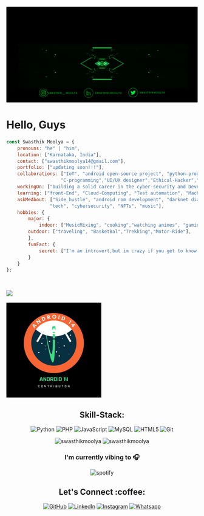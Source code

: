 <!--<p align="center"> <img src="#" /> </p>
<p align="center"> <img src="#" /> </p>-->

<p align="center"> <img src="https://github.com/swasthikmoolya/swasthikmoolya/blob/main/Swasthik%20Moolya.gif" alt="crazychickendev" /> </p>
<h1 align="left"> Hello, Guys </h1>

```javascript
const Swasthik Moolya = {
    pronouns: "he" | "him",
    location: ["Karnataka, India"],
    contact: ["swasthikmoolya14@gmail.com"],
    portfolio: ["updating soon!!!"],
    collaborations: ["IoT", "android open-source project", "python-programming", "cyber-security", 
                    "C-programming","UI/UX designer","Ethical-Hacker","Android-Application-Developer"],
    workingOn: ["building a solid career in the cyber-security and Developing Android Apps..."],
    learning: ["front-End", "Cloud-Computing", "Test automation", "Machine-learning"],
    askMeAbout: ["Side_hustle", "android rom development", "darknet diaries", "parrotOS", 
                "tech", "cybersecurity", "NFTs", "music"],
    hobbies: {
        major: {
            indoor: ["MusicMixing", "cooking","watching animes", "gaming","K-Drama"],
	    outdoor: ["traveling", "BasketBal","Trekking","Motor-Ride"],
        },
        funFact: {
            secret: ["I'm an introvert,but im crazy if you get to know me", "bitches XD"],
        }        
    }
};
```

<p align="center"> <img src="  "/> </p>

[![](https://holopin.me/swasthik_moolya)](https://holopin.io/@swasthik_moolya)

<p align="left"> <img src="https://github.com/swasthikmoolya/swasthikmoolya/blob/main/20230423_113444_0000.png" height="250" width="250"/> </p>
<h2 align="center">Skill-Stack:</h2>
<p align="center">
  <img alt="Python" src="https://img.shields.io/badge/-Python-ffb400?style=flat-square&logo=python&logoColor=white" />
  <img alt="PHP" src="https://img.shields.io/badge/-PHP-ffb400?style=flat-square&logo=php&logoColor=white" />
  <img alt="JavaScript" src="https://img.shields.io/badge/-JavaScript-ffb400?style=flat-square&logo=javascript&logoColor=white" />
  <img alt="MySQL" src="https://img.shields.io/badge/-MySQL-ffb400?style=flat-square&logo=mysql&logoColor=white" />
  <img alt="HTML5" src="https://img.shields.io/badge/-HTML5-ffb400?style=flat-square&logo=html5&logoColor=white" />
  <img alt="Git" src="https://img.shields.io/badge/-Git-ffb400?style=flat-square&logo=git&logoColor=white" />
  
</p>


<!--START_SECTION:waka-->
<!--END_SECTION:waka-->
<p align="center" height='130px'> <img src="https://github-readme-stats.vercel.app/api?username=swasthikmoolya&show_icons=true&hide_title=true&include_all_commits=true&line_height=21&bg_color=0,ffb400,ffb400,F6C03D,F4DDA6&count_private=true&theme=graywhite" alt="swasthikmoolya"/> <img src="https://github-readme-stats.vercel.app/api/top-langs/?username=swasthikmoolya&layout=compact&show_icons=true&bg_color=0,EFE4CA,F4DDA6,F6C03D&theme=graywhite&hide_title=true" alt="swasthikmoolya"/> </p>
<h3 align="center">I'm currently vibing to 🎧</h3>
<p align="center"> <img src="https://spotify-recently-played-readme.vercel.app/api?user=31ce3h4mkhuwk644mqejouszmzpe&count=4" alt="spotify" height="300px"/></p>

<h2 align="center">Let's Connect :coffee:</h2></a>
<p align="center">
	<a href="https://github.com/swasthikmoolya"><img src="https://img.icons8.com/bubbles/50/000000/github.png" alt="GitHub"/></a>
	<a href="https://www.linkedin.com/in/swasthik-moolya-057b121b8/"><img src="https://img.icons8.com/bubbles/50/000000/linkedin.png" alt="LinkedIn"/></a>
	<a href="https://www.instagram.com/swasthik._.moolya"><img src="https://img.icons8.com/bubbles/50/000000/instagram.png" alt="Instagram"/></a>
        <a href="https://wa.me/918050396640"><img src="https://img.icons8.com/bubbles/50/000000/whatsapp.png" alt="Whatsapp"/></a>
</p>

